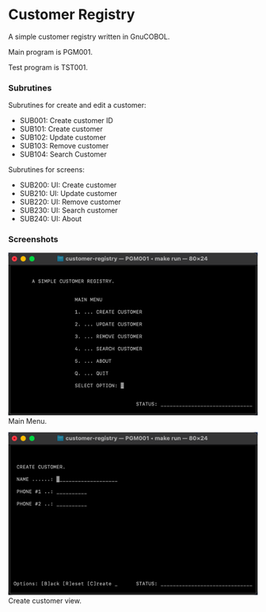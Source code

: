 # Customer Registry

A simple customer registry written in GnuCOBOL.

Main program is PGM001.

Test program is TST001.

### Subrutines

Subrutines for create and edit a customer:

- SUB001: Create customer ID
- SUB101: Create customer
- SUB102: Update customer
- SUB103: Remove customer
- SUB104: Search Customer

Subrutines for screens:
- SUB200: UI: Create customer
- SUB210: UI: Update customer
- SUB220: UI: Remove customer
- SUB230: UI: Search customer
- SUB240: UI: About

### Screenshots

![Main menu](images/main-menu.png)
Main Menu.

![Create customer](images/create-customer.png)
Create customer view.
